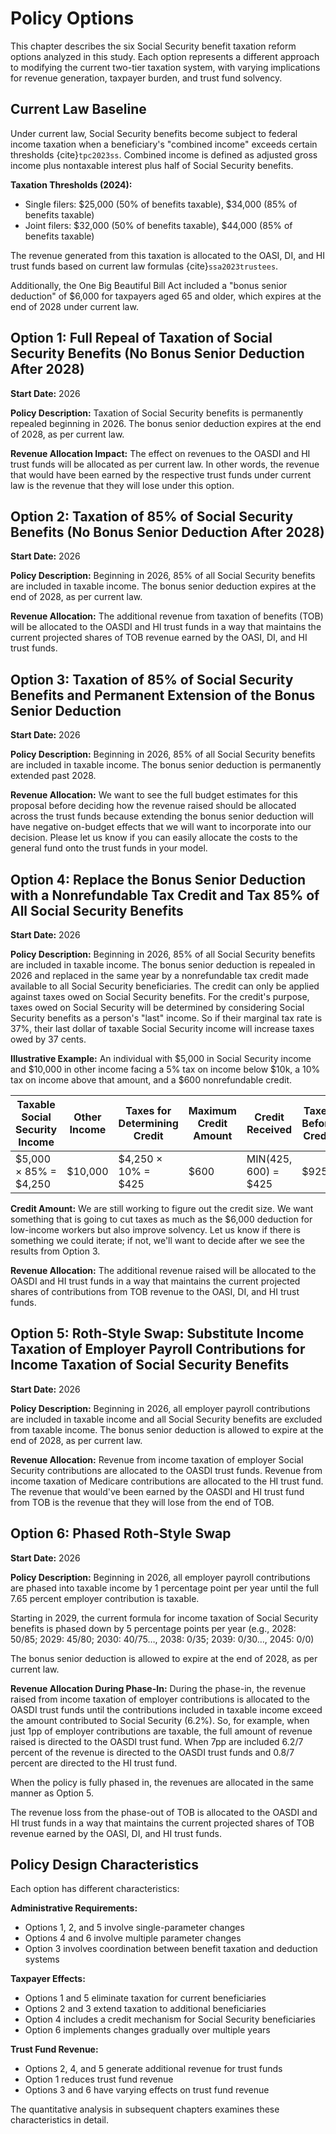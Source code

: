 # Policy Options

This chapter describes the six Social Security benefit taxation reform options analyzed in this study. Each option represents a different approach to modifying the current two-tier taxation system, with varying implications for revenue generation, taxpayer burden, and trust fund solvency.

## Current Law Baseline

Under current law, Social Security benefits become subject to federal income taxation when a beneficiary's "combined income" exceeds certain thresholds {cite}`tpc2023ss`. Combined income is defined as adjusted gross income plus nontaxable interest plus half of Social Security benefits.

**Taxation Thresholds (2024):**
- Single filers: $25,000 (50% of benefits taxable), $34,000 (85% of benefits taxable)  
- Joint filers: $32,000 (50% of benefits taxable), $44,000 (85% of benefits taxable)

The revenue generated from this taxation is allocated to the OASI, DI, and HI trust funds based on current law formulas {cite}`ssa2023trustees`.

Additionally, the One Big Beautiful Bill Act included a "bonus senior deduction" of $6,000 for taxpayers aged 65 and older, which expires at the end of 2028 under current law.

## Option 1: Full Repeal of Taxation of Social Security Benefits (No Bonus Senior Deduction After 2028)

**Start Date:** 2026

**Policy Description:** Taxation of Social Security benefits is permanently repealed beginning in 2026. The bonus senior deduction expires at the end of 2028, as per current law.

**Revenue Allocation Impact:** The effect on revenues to the OASDI and HI trust funds will be allocated as per current law. In other words, the revenue that would have been earned by the respective trust funds under current law is the revenue that they will lose under this option.

## Option 2: Taxation of 85% of Social Security Benefits (No Bonus Senior Deduction After 2028)

**Start Date:** 2026

**Policy Description:** Beginning in 2026, 85% of all Social Security benefits are included in taxable income. The bonus senior deduction expires at the end of 2028, as per current law.

**Revenue Allocation:** The additional revenue from taxation of benefits (TOB) will be allocated to the OASDI and HI trust funds in a way that maintains the current projected shares of TOB revenue earned by the OASI, DI, and HI trust funds.

## Option 3: Taxation of 85% of Social Security Benefits and Permanent Extension of the Bonus Senior Deduction

**Start Date:** 2026

**Policy Description:** Beginning in 2026, 85% of all Social Security benefits are included in taxable income. The bonus senior deduction is permanently extended past 2028.

**Revenue Allocation:** We want to see the full budget estimates for this proposal before deciding how the revenue raised should be allocated across the trust funds because extending the bonus senior deduction will have negative on-budget effects that we will want to incorporate into our decision. Please let us know if you can easily allocate the costs to the general fund onto the trust funds in your model.

## Option 4: Replace the Bonus Senior Deduction with a Nonrefundable Tax Credit and Tax 85% of All Social Security Benefits

**Start Date:** 2026

**Policy Description:** Beginning in 2026, 85% of all Social Security benefits are included in taxable income. The bonus senior deduction is repealed in 2026 and replaced in the same year by a nonrefundable tax credit made available to all Social Security beneficiaries. The credit can only be applied against taxes owed on Social Security benefits. For the credit's purpose, taxes owed on Social Security will be determined by considering Social Security benefits as a person's "last" income. So if their marginal tax rate is 37%, their last dollar of taxable Social Security income will increase taxes owed by 37 cents.

**Illustrative Example:** An individual with $5,000 in Social Security income and $10,000 in other income facing a 5% tax on income below $10k, a 10% tax on income above that amount, and a $600 nonrefundable credit.

| Taxable Social Security Income | Other Income | Taxes for Determining Credit | Maximum Credit Amount | Credit Received | Taxes Before Credit | Taxes After Credit |
|-------------------------------|--------------|----------------------------|---------------------|-----------------|--------------------|--------------------|
| $5,000 × 85% = $4,250 | $10,000 | $4,250 × 10% = $425 | $600 | MIN(425, 600) = $425 | $925 | $500 |

**Credit Amount:** We are still working to figure out the credit size. We want something that is going to cut taxes as much as the $6,000 deduction for low-income workers but also improve solvency. Let us know if there is something we could iterate; if not, we'll want to decide after we see the results from Option 3.

**Revenue Allocation:** The additional revenue raised will be allocated to the OASDI and HI trust funds in a way that maintains the current projected shares of contributions from TOB revenue to the OASI, DI, and HI trust funds.

## Option 5: Roth-Style Swap: Substitute Income Taxation of Employer Payroll Contributions for Income Taxation of Social Security Benefits

**Start Date:** 2026

**Policy Description:** Beginning in 2026, all employer payroll contributions are included in taxable income and all Social Security benefits are excluded from taxable income. The bonus senior deduction is allowed to expire at the end of 2028, as per current law.

**Revenue Allocation:** Revenue from income taxation of employer Social Security contributions are allocated to the OASDI trust funds. Revenue from income taxation of Medicare contributions are allocated to the HI trust fund. The revenue that would've been earned by the OASDI and HI trust fund from TOB is the revenue that they will lose from the end of TOB.

## Option 6: Phased Roth-Style Swap

**Start Date:** 2026

**Policy Description:** Beginning in 2026, all employer payroll contributions are phased into taxable income by 1 percentage point per year until the full 7.65 percent employer contribution is taxable.

Starting in 2029, the current formula for income taxation of Social Security benefits is phased down by 5 percentage points per year (e.g., 2028: 50/85; 2029: 45/80; 2030: 40/75…, 2038: 0/35; 2039: 0/30…, 2045: 0/0)

The bonus senior deduction is allowed to expire at the end of 2028, as per current law.

**Revenue Allocation During Phase-In:** During the phase-in, the revenue raised from income taxation of employer contributions is allocated to the OASDI trust funds until the contributions included in taxable income exceed the amount contributed to Social Security (6.2%). So, for example, when just 1pp of employer contributions are taxable, the full amount of revenue raised is directed to the OASDI trust fund. When 7pp are included 6.2/7 percent of the revenue is directed to the OASDI trust funds and 0.8/7 percent are directed to the HI trust fund.

When the policy is fully phased in, the revenues are allocated in the same manner as Option 5.

The revenue loss from the phase-out of TOB is allocated to the OASDI and HI trust funds in a way that maintains the current projected shares of TOB revenue earned by the OASI, DI, and HI trust funds.

## Policy Design Characteristics

Each option has different characteristics:

**Administrative Requirements:**
- Options 1, 2, and 5 involve single-parameter changes
- Options 4 and 6 involve multiple parameter changes
- Option 3 involves coordination between benefit taxation and deduction systems

**Taxpayer Effects:**
- Options 1 and 5 eliminate taxation for current beneficiaries
- Options 2 and 3 extend taxation to additional beneficiaries
- Option 4 includes a credit mechanism for Social Security beneficiaries
- Option 6 implements changes gradually over multiple years

**Trust Fund Revenue:**
- Options 2, 4, and 5 generate additional revenue for trust funds
- Option 1 reduces trust fund revenue
- Options 3 and 6 have varying effects on trust fund revenue

The quantitative analysis in subsequent chapters examines these characteristics in detail.